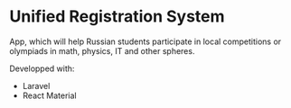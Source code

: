 # Unified Registration System
App, which will help Russian students participate in local competitions or olympiads in math, physics, IT and other spheres.

Developped with:
- Laravel
- React Material
